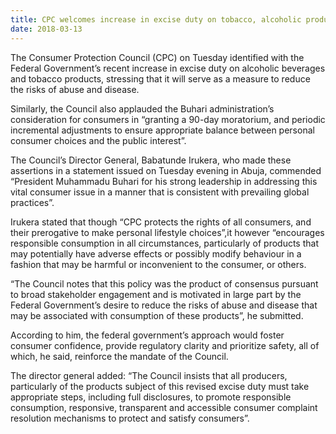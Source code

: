 ```yaml
---
title: CPC welcomes increase in excise duty on tobacco, alcoholic products, says it’s control to abuse
date: 2018-03-13
---
```

The Consumer Protection Council (CPC) on Tuesday identified with the Federal Government’s recent increase in excise duty on alcoholic beverages and tobacco products, stressing that it will serve as a measure to reduce the risks of abuse and disease.

Similarly, the Council also applauded the Buhari administration’s consideration for consumers in “granting a 90-day moratorium, and periodic incremental adjustments to ensure appropriate balance between personal consumer choices and the public interest”.

The Council’s Director General, Babatunde Irukera, who made these assertions in a statement issued on Tuesday evening in Abuja, commended “President Muhammadu Buhari for his strong leadership in addressing this vital consumer issue in a manner that is consistent with prevailing global practices”.

Irukera stated that though “CPC protects the rights of all consumers, and their prerogative to make personal lifestyle choices”,it however “encourages responsible consumption in all circumstances, particularly of products that may potentially have adverse effects or possibly modify behaviour in a fashion that may be harmful or inconvenient to the consumer, or others.

“The Council notes that this policy was the product of consensus pursuant to broad stakeholder engagement and is motivated in large part by the Federal Government’s desire to reduce the risks of abuse and disease that may be associated with consumption of these products”, he submitted.

According to him, the federal government’s approach would foster consumer confidence, provide regulatory clarity and prioritize safety, all of which, he said, reinforce the mandate of the Council.

The director general added: “The Council insists that all producers, particularly of the products subject of this revised excise duty must take appropriate steps, including full disclosures, to promote responsible consumption, responsive, transparent and accessible consumer complaint resolution mechanisms to protect and satisfy consumers”.
